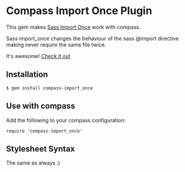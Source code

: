 # Compass Import Once Plugin

This gem makes [Sass Import Once](theblacksmith/sass-import_once) work with compass.

Sass import_once changes the behaviour of the sass @import directive making never require the same file twice.

It's awesome! [Check it out](theblacksmith/sass-import_once)

## Installation

    $ gem install compass-import_once

## Use with compass

Add the following to your compass configuration:

    require 'compass-import_once'

## Stylesheet Syntax

The same as always :)